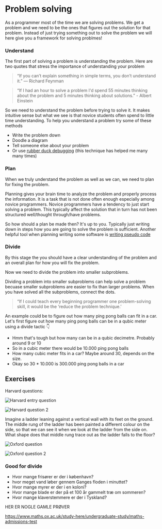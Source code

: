# Problem solving

As a programmer most of the time we are solving problems. We get a problem and we need to be the ones that figures out the solution for that problem. Instead of just trying something out to solve the problem we will here give you a framework for solving problmes!



### Understand

The first part of solving a problem is understanding the problem. Here are two quotes that stress the importance of understanding your problem

> “If you can’t explain something in simple terms, you don’t understand it.” — Richard Feynman



> “If I had an hour to solve a problem I'd spend 55 minutes thinking about the problem and 5 minutes thinking about solutions.” - Albert Einstein

So we need to understand the problem before trying to solve it. It makes intuitive sense but what we see is that novice students often spend to little time understanding. To help you understand a problem try some of these methods

- Write the problem down
- Doodle a diagram
- Tell someone else about your problem
- Or use [rubber duck debugging](https://en.wikipedia.org/wiki/Rubber_duck_debugging) (this technique has helped me many many times)



### Plan

When we truly understand the problem as well as we can, we need to plan for fixing the problem. 

Planning gives your brain time to analyze the problem and properly process the information. It is a task that is not done often enough especially among novice programmers. Novice programmers have a tendency to just start solving a problem. This typically affect the solution that in turn has not been structured well/thought through/have problems.

So how should a plan be made then? It's up to you. Typically just writing down in steps how you are going to solve the problem is sufficient. Another helpful tool when planning writing some software is [writing pseudo code](https://www.geeksforgeeks.org/how-to-write-a-pseudo-code/) 



### Divide

By this stage the you should have a clear understanding of the problem and an overall plan for how you will fix the problem. 

Now we need to divide the problem into smaller subproblems.

Dividing a problem into smaller subproblems can help solve a problem becuase smaller subproblems are easier to fix than larger problems. When you have solved all the subproblems, connect the dots. 

> “If I could teach every beginning programmer one problem-solving skill, it would be the ‘reduce the problem technique.’

An example could be to figure out how many ping pong balls can fit in a car. Let's first figure out how many ping pong balls can be in a qubic meter using a divide tactic 👇

- Hmm that's tough but how many can be in a qubic decimetre. Probably around 9 or 10
- So in a cubic meter there would be 10.000 ping pong balls
- How many cubic meter fits in a car? Maybe around 30, depends on the size.
- Okay so 30 * 10.000 is 300.000 ping pong balls in a car





## Exercises



Harvard questions:

![Harvard entry question](../../assets/harvard-entry-question.png)





![Harvard question 2](../../assets/harvard-entry-question-2.png)



Imagine a ladder leaning against a vertical wall with its feet on the ground. The middle rung of the ladder has been painted a different colour on the side, so that we can see it when we look at the ladder from the side on. What shape does that middle rung trace out as the ladder falls to the floor?



![Oxford question](../../assets/oxford-questions-1.png)



![Oxford question 2](../../assets/oxford-question-3.png)

### Good for divide

- Hvor mange frisører er der i københavn?
- hvor meget vand løber gennem Ganges floden i minuttet?
- Hvor mange myrer er der i en koloni?
- Hvor mange blade er der på et 100 år gammelt træ om sommeren?
- Hvor mange klaverstemmere er der i Tyskland?



HER ER NOGLE GAMLE PRØVER

https://www.maths.ox.ac.uk/study-here/undergraduate-study/maths-admissions-test